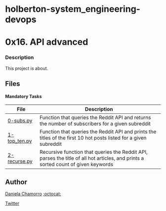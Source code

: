 # holberton-system_engineering-devops

# 0x16. API advanced
### Description
This project is about.


## Files
#### Mandatory Tasks

| File | Description |
| ------ | ------ |
| [0-subs.py](0-subs.py) | Function that queries the Reddit API and returns the number of subscribers for a given subreddit |
| [1-top_ten.py](1-top_ten.py) | Function that queries the Reddit API and prints the titles of the first 10 hot posts listed for a given subreddit |
| [2-recurse.py](2-recurse.py) | Recursive function that queries the Reddit API, parses the title of all hot articles, and prints a sorted count of given keywords |


## Author

[Daniela Chamorro](https://www.linkedin.com/in/daniela-alexandra-chamorro-guerrero-666805a1/) [:octocat:](https://github.com/dalexach)

[Twitter](https://twitter.com/dalexach)
